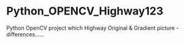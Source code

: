 # Python_OPENCV_Highway123
Python OpenCV project which Highway Original &amp; Gradient picture - differences......
